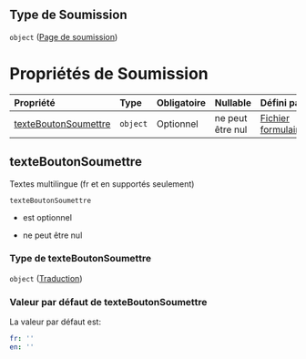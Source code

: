 ## Type de Soumission

`object` ([Page de soumission](frw-definitions-page-de-soumission.md))

# Propriétés de Soumission

| Propriété                                     | Type     | Obligatoire | Nullable         | Défini par                                                                                                                 |
| :-------------------------------------------- | :------- | :---------- | :--------------- | :------------------------------------------------------------------------------------------------------------------------- |
| [texteBoutonSoumettre](#texteboutonsoumettre) | `object` | Optionnel   | ne peut être nul | [Fichier formulaire](frw-definitions-traduction.md "schemas/form#/definitions/Soumission/properties/texteBoutonSoumettre") |

## texteBoutonSoumettre

Textes multilingue (fr et en supportés seulement)

`texteBoutonSoumettre`

*   est optionnel

*   ne peut être nul

### Type de texteBoutonSoumettre

`object` ([Traduction](frw-definitions-traduction.md))

### Valeur par défaut de texteBoutonSoumettre

La valeur par défaut est:

```yaml
fr: ''
en: ''

```
